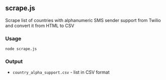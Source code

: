 ## scrape.js

Scrape list of countries with alphanumeric SMS sender support
from Twilio and convert it from HTML to CSV

### Usage

```
node scrape.js
```

### Output

* `country_alpha_support.csv` - list in CSV format
